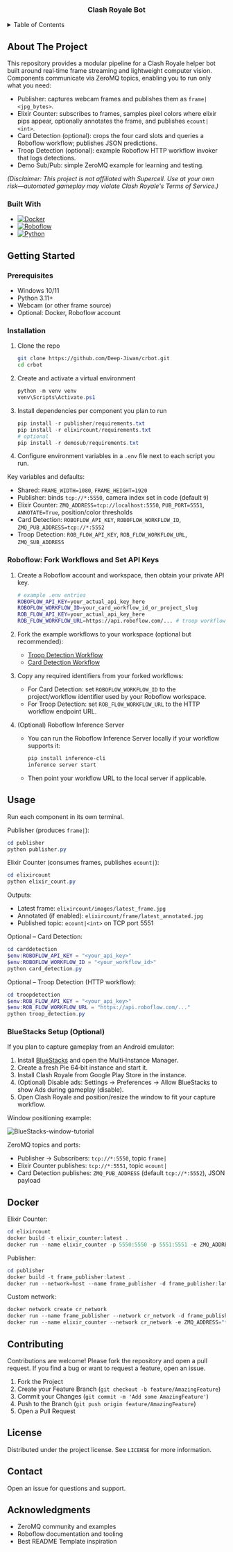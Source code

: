 <!-- PROJECT LOGO -->
<h3 align="center">Clash Royale Bot</h3>
<!-- TABLE OF CONTENTS -->
<details>
  <summary>Table of Contents</summary>
  <ol>
    <li>
      <a href="#about-the-project">About The Project</a>
      <ul>
        <li><a href="#built-with">Built With</a></li>
      </ul>
    </li>
    <li>
      <a href="#getting-started">Getting Started</a>
      <ul>
        <li><a href="#prerequisites">Prerequisites</a></li>
        <li><a href="#installation">Installation</a></li>
      </ul>
    </li>
    <li><a href="#usage">Usage</a></li>
    <li><a href="#docker">Docker</a></li>
    <li><a href="#contributing">Contributing</a></li>
    <li><a href="#license">License</a></li>
    <li><a href="#contact">Contact</a></li>
    <li><a href="#acknowledgments">Acknowledgments</a></li>
  </ol>
</details>



<!-- ABOUT THE PROJECT -->
## About The Project

This repository provides a modular pipeline for a Clash Royale helper bot built around real‑time frame streaming and lightweight computer vision. Components communicate via ZeroMQ topics, enabling you to run only what you need:

- Publisher: captures webcam frames and publishes them as `frame|<jpg_bytes>`.
- Elixir Counter: subscribes to frames, samples pixel colors where elixir pips appear, optionally annotates the frame, and publishes `ecount|<int>`.
- Card Detection (optional): crops the four card slots and queries a Roboflow workflow; publishes JSON predictions.
- Troop Detection (optional): example Roboflow HTTP workflow invoker that logs detections.
- Demo Sub/Pub: simple ZeroMQ example for learning and testing.

*(Disclaimer: This project is not affiliated with Supercell. Use at your own risk—automated gameplay may violate Clash Royale's Terms of Service.)*

### Built With

* [![Docker][Docker.com]][Docker-url]
* [![Roboflow][Roboflow.com]][Roboflow-url]
* [![Python][Python.org]][Python-url]



<!-- GETTING STARTED -->
## Getting Started

### Prerequisites

* Windows 10/11
* Python 3.11+
* Webcam (or other frame source)
* Optional: Docker, Roboflow account

### Installation

1. Clone the repo
   ```sh
   git clone https://github.com/Deep-Jiwan/crbot.git
   cd crbot
   ```
2. Create and activate a virtual environment
   ```powershell
   python -m venv venv
   venv\Scripts\Activate.ps1
   ```
3. Install dependencies per component you plan to run
   ```powershell
   pip install -r publisher/requirements.txt
   pip install -r elixircount/requirements.txt
   # optional
   pip install -r demosub/requirements.txt
   ```
4. Configure environment variables in a `.env` file next to each script you run.

Key variables and defaults:

- Shared: `FRAME_WIDTH=1080`, `FRAME_HEIGHT=1920`
- Publisher: binds `tcp://*:5550`, camera index set in code (default `9`)
- Elixir Counter: `ZMQ_ADDRESS=tcp://localhost:5550`, `PUB_PORT=5551`, `ANNOTATE=True`, position/color thresholds
- Card Detection: `ROBOFLOW_API_KEY`, `ROBOFLOW_WORKFLOW_ID`, `ZMQ_PUB_ADDRESS=tcp://*:5552`
- Troop Detection: `ROB_FLOW_API_KEY`, `ROB_FLOW_WORKFLOW_URL`, `ZMQ_SUB_ADDRESS`


### Roboflow: Fork Workflows and Set API Keys

1. Create a Roboflow account and workspace, then obtain your private API key.
   
   ```bash
   # example .env entries
   ROBOFLOW_API_KEY=your_actual_api_key_here
   ROBOFLOW_WORKFLOW_ID=your_card_workflow_id_or_project_slug
   ROB_FLOW_API_KEY=your_actual_api_key_here
   ROB_FLOW_WORKFLOW_URL=https://api.roboflow.com/... # troop workflow endpoint
   ```

2. Fork the example workflows to your workspace (optional but recommended):
   - [Troop Detection Workflow](https://app.roboflow.com/workflows/embed/eyJhbGciOiJIUzI1NiIsInR5cCI6IkpXVCJ9.eyJ3b3JrZmxvd0lkIjoiTEx3TjlnOEduenBjWmVYSktKYzEiLCJ3b3Jrc3BhY2VJZCI6Ik5vVUlkM3gyYWRSU0tqaURrM0ZMTzlBSmE1bzEiLCJ1c2VySWQiOiJOb1VJZDN4MmFkUlNLamlEazNGTE85QUphNW8xIiwiaWF0IjoxNzUzODgxNTcyfQ.-ZO7pqc3mBX6W49-uThUSBLdUaCRzM9I8exfEu6-lo8)
   - [Card Detection Workflow](https://app.roboflow.com/workflows/embed/eyJhbGciOiJIUzI1NiIsInR5cCI6IkpXVCJ9.eyJ3b3JrZmxvd0lkIjoiMEFmeVpSQ3FSS1dhV1J5QTFGNkciLCJ3b3Jrc3BhY2VJZCI6InJtZHNiY2xlU292aEEwNm15UDFWIiwidXNlcklkIjoiTm9VSWQzeDJhZFJTS2ppRGszRkxPOUFKYTVvMSIsImlhdCI6MTc1Mzg4MjE4Mn0.ceYp4JZoNSIrDkrX2vuc9or3qVakNexseYEgacIrfLA)

3. Copy any required identifiers from your forked workflows:
   - For Card Detection: set `ROBOFLOW_WORKFLOW_ID` to the project/workflow identifier used by your Roboflow workspace.
   - For Troop Detection: set `ROB_FLOW_WORKFLOW_URL` to the HTTP workflow endpoint URL.

4. (Optional) Roboflow Inference Server
   - You can run the Roboflow Inference Server locally if your workflow supports it:
     ```bash
     pip install inference-cli
     inference server start
     ```
   - Then point your workflow URL to the local server if applicable.



## Usage

Run each component in its own terminal.

Publisher (produces `frame|`):
```powershell
cd publisher
python publisher.py
```

Elixir Counter (consumes frames, publishes `ecount|`):
```powershell
cd elixircount
python elixir_count.py
```

Outputs:
- Latest frame: `elixircount/images/latest_frame.jpg`
- Annotated (if enabled): `elixircount/frame/latest_annotated.jpg`
- Published topic: `ecount|<int>` on TCP port 5551

Optional – Card Detection:
```powershell
cd carddetection
$env:ROBOFLOW_API_KEY = "<your_api_key>"
$env:ROBOFLOW_WORKFLOW_ID = "<your_workflow_id>"
python card_detection.py
```

Optional – Troop Detection (HTTP workflow):
```powershell
cd troopdetection
$env:ROB_FLOW_API_KEY = "<your_api_key>"
$env:ROB_FLOW_WORKFLOW_URL = "https://api.roboflow.com/..."
python troop_detection.py
```

### BlueStacks Setup (Optional)

If you plan to capture gameplay from an Android emulator:

1. Install [BlueStacks](https://www.bluestacks.com/download.html) and open the Multi‑Instance Manager.
2. Create a fresh Pie 64‑bit instance and start it.
3. Install Clash Royale from Google Play Store in the instance.
4. (Optional) Disable ads: Settings → Preferences → Allow BlueStacks to show Ads during gameplay (disable).
5. Open Clash Royale and position/resize the window to fit your capture workflow.

Window positioning example:

![BlueStacks-window-tutorial](https://media1.giphy.com/media/v1.Y2lkPTc5MGI3NjExM3k2enMwY3E4cHJ0MDhnbmg1NnhsaDI3bGhmazJ4aXlxczFkamFxeSZlcD12MV9pbnRlcm5hbF9naWZfYnlfaWQmY3Q9Zw/y8yXKqwN40cdcr4yR5/giphy.gif)

ZeroMQ topics and ports:
- Publisher → Subscribers: `tcp://*:5550`, topic `frame|`
- Elixir Counter publishes: `tcp://*:5551`, topic `ecount|`
- Card Detection publishes: `ZMQ_PUB_ADDRESS` (default `tcp://*:5552`), JSON payload


## Docker

Elixir Counter:
```powershell
cd elixircount
docker build -t elixir_counter:latest .
docker run --name elixir_counter -p 5550:5550 -p 5551:5551 -e ZMQ_ADDRESS="tcp://host.docker.internal:5550" -d elixir_counter:latest
```

Publisher:
```powershell
cd publisher
docker build -t frame_publisher:latest .
docker run --network=host --name frame_publisher -d frame_publisher:latest
```

Custom network:
```powershell
docker network create cr_network
docker run --name frame_publisher --network cr_network -d frame_publisher:latest
docker run --name elixir_counter --network cr_network -e ZMQ_ADDRESS="tcp://frame_publisher:5550" -d elixir_counter:latest
```


## Contributing

Contributions are welcome! Please fork the repository and open a pull request. If you find a bug or want to request a feature, open an issue.

1. Fork the Project
2. Create your Feature Branch (`git checkout -b feature/AmazingFeature`)
3. Commit your Changes (`git commit -m 'Add some AmazingFeature'`)
4. Push to the Branch (`git push origin feature/AmazingFeature`)
5. Open a Pull Request


## License

Distributed under the project license. See `LICENSE` for more information.


## Contact

Open an issue for questions and support.


## Acknowledgments

* ZeroMQ community and examples
* Roboflow documentation and tooling
* Best README Template inspiration


<!-- MARKDOWN LINKS & IMAGES -->
<!-- https://www.markdownguide.org/basic-syntax/#reference-style-links -->
[Docker.com]: https://img.shields.io/badge/Docker-yellow?style=for-the-badge&logo=Docker&link=https%3A%2F%2Fwww.docker.com%2F
[Docker-url]: https://www.docker.com/
[Roboflow.com]: https://img.shields.io/badge/Roboflow-gray?style=for-the-badge&logo=roboflow&link=https%3A%2F%2Fwww.roboflow.com%2F
[Roboflow-url]: https://www.roboflow.com/
[Python.org]: https://img.shields.io/badge/Python-white?style=for-the-badge&logo=python&link=https%3A%2F%2Fwww.python.org%2F
[Python-url]: https://www.python.org/
